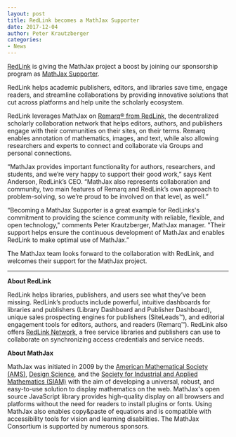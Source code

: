 ```yaml
---
layout: post
title: RedLink becomes a MathJax Supporter
date: 2017-12-04
author: Peter Krautzberger
categories:
- News
---
```



[RedLink](http://www.redlink.com) is giving the MathJax project a boost by joining our sponsorship program as [MathJax Supporter](http://www.mathjax.org/#supporters).

RedLink helps academic publishers, editors, and libraries save time, engage readers, and streamline collaborations by providing innovative solutions that cut across platforms and help unite the scholarly ecosystem.

RedLink leverages MathJax on [Remarq® from RedLink](https://remarqable.com/app/index.html), the decentralized scholarly collaboration network that helps editors, authors, and publishers engage with their communities on their sites, on their terms. Remarq enables annotation of mathematics, images, and text, while also allowing researchers and experts to connect and collaborate via Groups and personal connections.

“MathJax provides important functionality for authors, researchers, and students, and we’re very happy to support their good work,” says Kent Anderson, RedLink’s CEO. “MathJax also represents collaboration and community, two main features of Remarq and RedLink’s own approach to problem-solving, so we’re proud to be involved on that level, as well.”

“Becoming a MathJax Supporter is a great example for RedLinks's commitment to providing the science community with reliable, flexible, and open technology," comments Peter Krautzberger, MathJax manager. "Their support helps ensure the continuous development of MathJax and enables RedLink to make optimal use of MathJax.”


The MathJax team looks forward to the collaboration with RedLink, and welcomes their support for the MathJax project.

---

**About RedLink**

RedLink helps libraries, publishers, and users see what they’ve been missing. RedLink’s products include powerful, intuitive dashboards for libraries and publishers (Library Dashboard and Publisher Dashboard), unique sales prospecting engines for publishers (SiteLeads™), and editorial engagement tools for editors, authors, and readers (Remarq™). RedLink also offers [RedLink Network](https://redlink.com/products/redlink-network/), a free service libraries and publishers can use to collaborate on synchronizing access credentials and service needs.

**About MathJax**

MathJax was initiated in 2009 by the [American Mathematical Society (AMS)](http://www.ams.org),  [Design Science](http://www.dessci.com), and the [Society for Industrial and Applied Mathematics (SIAM)](http://www.siam.org) with the aim of developing a universal, robust, and easy-to-use solution to display mathematics on the web. MathJax's open source JavaScript library provides high-quality display on all browsers and platforms without the need for readers to install plugins or fonts. Using MathJax also enables copy&paste of equations and is compatible with accessibility tools for vision and learning disabilities. The MathJax Consortium is supported by numerous sponsors.
